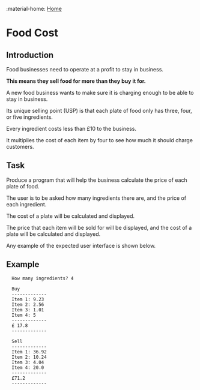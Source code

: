 :material-home: [Home](../SI/Retrival-Practice.md)
# Food Cost

## Introduction

Food businesses need to operate at a profit to stay in business.  

__This means they sell food for more than they buy it for.__

A new food business wants to make sure it is charging enough to be able to stay in business.  

Its unique selling point (USP) is that each plate of food only has three, four, or five ingredients.  

Every ingredient costs less than £10 to the business. 

It multiplies the cost of each item by four to see how much it should charge customers.

## Task

Produce a program that will help the business calculate the price of each plate of food.

The user is to be asked how many ingredients there are, and the price of each ingredient.  

The cost of a plate will be calculated and displayed.

The price that each item will be sold for will be displayed, and the cost of a plate will be calculated and displayed.

Any example of the expected user interface is shown below.

## Example

```
  How many ingredients? 4
  
  Buy
  -------------
  Item 1: 9.23
  Item 2: 2.56
  Item 3: 1.01
  Item 4: 5
  -------------
  £ 17.8
  -------------
  
  Sell
  -------------
  Item 1: 36.92
  Item 2: 10.24
  Item 3: 4.04
  Item 4: 20.0
  -------------
  £71.2
  -------------
```
